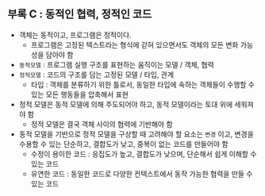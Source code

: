 ## 부록 C : 동적인 협력, 정적인 코드

- 객체는 동적이고, 프로그램은 정적이다.
    - 프로그램은 고정된 텍스트라는 형식에 갇혀 있으면서도 객체의 모든 변화 가능성을 담아야 함
- `동적모델` : 프로그램 실행 구조를 표현하는 움직이는 모델 / 객체, 협력
- `정적모델` : 코드의 구조를 담는 고정된 모델 / 타입, 관계
    - 타입 : 객체를 분류하기 위한 틀로서, 동일한 타입에 속하는 객체들이 수행할 수 있는 모든 행동들을 압축해서 표현
- 정적 모델은 동적 모델에 의해 주도되어야 하고, 동적 모델이라는 토대 위에 세워져야 함
    - 정적 모델은 결국 객체 사이의 협력에 기반해야 함
- 동적 모델을 기반으로 정적 모델을 구상할 때 고려해야 할 요소는 `변경` 이고, 변경을 수용할 수 있는 단순하고, 결합도가 낮고, 중복이 없는 코드를 만들어야 함
    - 수정이 용이한 코드 : 응집도가 높고, 결합도가 낮으며, 단순해서 쉽게 이해할 수 있는 코드
    - 유연한 코드 : 동일한 코드로 다양한 컨텍스트에서 동작 가능한 협력을 만들 수 있는 코드
